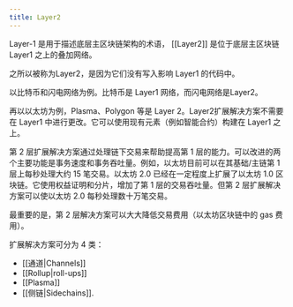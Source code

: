 ```yaml
---
title: Layer2
---
```


Layer-1 是用于描述底层主区块链架构的术语， [[Layer2]] 是位于底层主区块链 Layer1 之上的叠加网络。

之所以被称为Layer2，是因为它们没有写入影响 Layer1 的代码中。

以比特币和闪电网络为例。比特币是 Layer1 网络，而闪电网络是Layer2。

再以以太坊为例，Plasma、Polygon 等是 Layer 2。Layer2扩展解决方案不需要在 Layer1 中进行更改。它可以使用现有元素（例如智能合约）构建在 Layer1 之上。

第 2 层扩展解决方案通过处理链下交易来帮助提高第 1 层的能力。可以改进的两个主要功能是事务速度和事务吞吐量。例如，以太坊目前可以在其基础/主链第 1 层上每秒处理大约 15 笔交易。以太坊 2.0 已经在一定程度上扩展了以太坊 1.0 区块链。它使用权益证明和分片，增加了第 1 层的交易吞吐量。但第 2 层扩展解决方案可以使以太坊 2.0 每秒处理数十万笔交易。

最重要的是，第 2 层解决方案可以大大降低交易费用（以太坊区块链中的 gas 费用）。

扩展解决方案可分为 4 类：

- [[通道|Channels]]
- [[Rollup|roll-ups]]
- [[Plasma]]
- [[侧链|Sidechains]].
